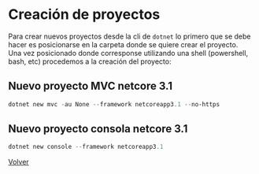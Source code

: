 # Creación de proyectos

Para crear nuevos proyectos desde la cli de `dotnet` lo primero que se debe hacer es posicionarse en la carpeta donde se quiere crear el proyecto.  
Una vez posicionado donde corresponse utilizando una shell (powershell, bash, etc) procedemos a la creación del proyecto: 

## Nuevo proyecto MVC netcore 3.1

```powershell
dotnet new mvc -au None --framework netcoreapp3.1 --no-https
```

## Nuevo proyecto consola netcore 3.1

```powershell
dotnet new console --framework netcoreapp3.1
```

[Volver](README.md)
